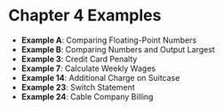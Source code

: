 # Chapter 4 Examples

- **Example A**: Comparing Floating-Point Numbers
- **Example B**: Comparing Numbers and Output Largest
- **Example 3**: Credit Card Penalty
- **Example 7**: Calculate Weekly Wages
- **Example 14**: Additional Charge on Suitcase
- **Example 23**: Switch Statement
- **Example 24**: Cable Company Billing
